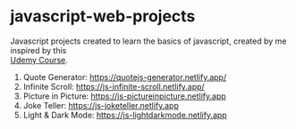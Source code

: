 # javascript-web-projects

Javascript projects created to learn the basics of javascript, created by me inspired by this  
[Udemy Course](https://www.udemy.com/course/javascript-web-projects-to-build-your-portfolio-resume).<br>

1) Quote Generator: https://quotejs-generator.netlify.app/
2) Infinite Scroll: https://js-infinite-scroll.netlify.app/
3) Picture in Picture: https://js-pictureinpicture.netlify.app
4) Joke Teller: https://js-joketeller.netlify.app 
5) Light & Dark Mode: https://js-lightdarkmode.netlify.app
